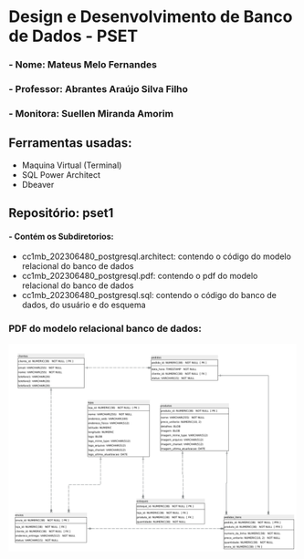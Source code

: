 # Design e Desenvolvimento de Banco de Dados - PSET

### - Nome:  Mateus Melo  Fernandes
### - Professor:  Abrantes Araújo Silva Filho
### - Monitora:  Suellen Miranda Amorim

## Ferramentas usadas:
- Maquina Virtual (Terminal)
- SQL Power Architect
- Dbeaver

## Repositório: pset1
#### - Contém os Subdiretorios:
- cc1mb_202306480_postgresql.architect: contendo o código do modelo relacional do banco de dados
-  cc1mb_202306480_postgresql.pdf: contendo o pdf do modelo relacional do banco de dados
- cc1mb_202306480_postgresql.sql: contendo o código do banco de dados, do usuário e do esquema

### PDF do modelo relacional banco de dados:

![](https://github.com/MateusMeloFernandes/uvv_bd1_cc1mb/blob/main/pset1/download.png?raw=true)

